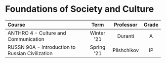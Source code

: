 # Foundations of Society and Culture

| Course                                           |    Term    |  Professor  | Grade |
| :----------------------------------------------- | :--------: | :---------: | :---: |
| ANTHRO 4 - Culture and Communication             | Winter '21 |   Duranti   |   A   |
| RUSSN 90A - Introduction to Russian Civilization | Spring '21 | Pilshchikov |  IP   |

